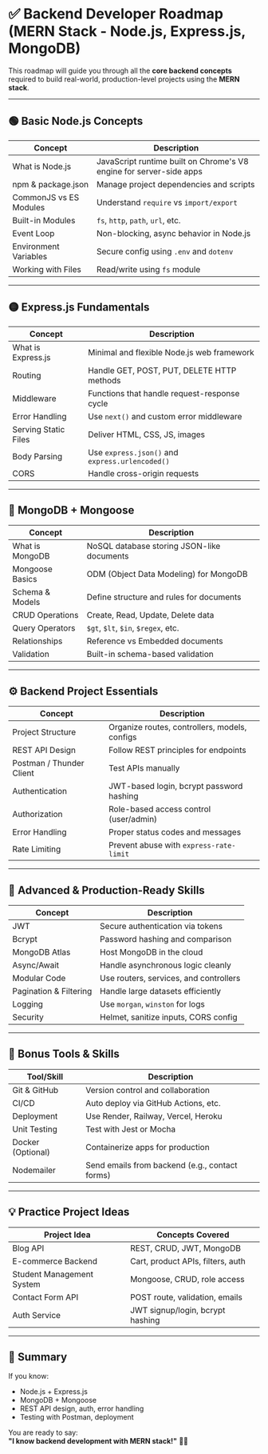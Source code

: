 # ✅ Backend Developer Roadmap (MERN Stack - Node.js, Express.js, MongoDB)

This roadmap will guide you through all the **core backend concepts** required to build real-world, production-level projects using the **MERN stack**.

---

## 🟢 Basic Node.js Concepts

| Concept | Description |
|--------|-------------|
| What is Node.js | JavaScript runtime built on Chrome's V8 engine for server-side apps |
| npm & package.json | Manage project dependencies and scripts |
| CommonJS vs ES Modules | Understand `require` vs `import/export` |
| Built-in Modules | `fs`, `http`, `path`, `url`, etc. |
| Event Loop | Non-blocking, async behavior in Node.js |
| Environment Variables | Secure config using `.env` and `dotenv` |
| Working with Files | Read/write using `fs` module |

---

## 🟡 Express.js Fundamentals

| Concept | Description |
|--------|-------------|
| What is Express.js | Minimal and flexible Node.js web framework |
| Routing | Handle GET, POST, PUT, DELETE HTTP methods |
| Middleware | Functions that handle request-response cycle |
| Error Handling | Use `next()` and custom error middleware |
| Serving Static Files | Deliver HTML, CSS, JS, images |
| Body Parsing | Use `express.json()` and `express.urlencoded()` |
| CORS | Handle cross-origin requests |

---

## 🔵 MongoDB + Mongoose

| Concept | Description |
|--------|-------------|
| What is MongoDB | NoSQL database storing JSON-like documents |
| Mongoose Basics | ODM (Object Data Modeling) for MongoDB |
| Schema & Models | Define structure and rules for documents |
| CRUD Operations | Create, Read, Update, Delete data |
| Query Operators | `$gt`, `$lt`, `$in`, `$regex`, etc. |
| Relationships | Reference vs Embedded documents |
| Validation | Built-in schema-based validation |

---

## ⚙️ Backend Project Essentials

| Concept | Description |
|--------|-------------|
| Project Structure | Organize routes, controllers, models, configs |
| REST API Design | Follow REST principles for endpoints |
| Postman / Thunder Client | Test APIs manually |
| Authentication | JWT-based login, bcrypt password hashing |
| Authorization | Role-based access control (user/admin) |
| Error Handling | Proper status codes and messages |
| Rate Limiting | Prevent abuse with `express-rate-limit` |

---

## 🧪 Advanced & Production-Ready Skills

| Concept | Description |
|--------|-------------|
| JWT | Secure authentication via tokens |
| Bcrypt | Password hashing and comparison |
| MongoDB Atlas | Host MongoDB in the cloud |
| Async/Await | Handle asynchronous logic cleanly |
| Modular Code | Use routers, services, and controllers |
| Pagination & Filtering | Handle large datasets efficiently |
| Logging | Use `morgan`, `winston` for logs |
| Security | Helmet, sanitize inputs, CORS config |

---

## 🚀 Bonus Tools & Skills

| Tool/Skill | Description |
|-----------|-------------|
| Git & GitHub | Version control and collaboration |
| CI/CD | Auto deploy via GitHub Actions, etc. |
| Deployment | Use Render, Railway, Vercel, Heroku |
| Unit Testing | Test with Jest or Mocha |
| Docker (Optional) | Containerize apps for production |
| Nodemailer | Send emails from backend (e.g., contact forms) |

---

## 💡 Practice Project Ideas

| Project Idea | Concepts Covered |
|-------------|------------------|
| Blog API | REST, CRUD, JWT, MongoDB |
| E-commerce Backend | Cart, product APIs, filters, auth |
| Student Management System | Mongoose, CRUD, role access |
| Contact Form API | POST route, validation, emails |
| Auth Service | JWT signup/login, bcrypt hashing |

---

## 📌 Summary

If you know:
- Node.js + Express.js
- MongoDB + Mongoose
- REST API design, auth, error handling
- Testing with Postman, deployment

You are ready to say:  
**"I know backend development with MERN stack!"** 💪🚀

